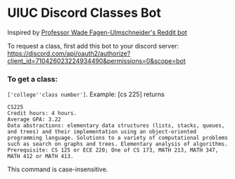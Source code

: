 # UIUC Discord Classes Bot
Inspired by [Professor Wade Fagen-Ulmschneider's Reddit bot](https://github.com/illinois/reddit-uiuc-bot/blob/master/process_reddit_post.py)

To request a class, first add this bot to your discord server:
https://discord.com/api/oauth2/authorize?client_id=710426023224934490&permissions=0&scope=bot

### To get a class: 
`['college''class number']`. 
Example: [cs 225] returns 
```
CS225
Credit hours: 4 hours.
Average GPA: 3.22
Data abstractions: elementary data structures (lists, stacks, queues, and trees) and their implementation using an object-oriented programming language. Solutions to a variety of computational problems such as search on graphs and trees. Elementary analysis of algorithms. Prerequisite: CS 125 or ECE 220; One of CS 173, MATH 213, MATH 347, MATH 412 or MATH 413.
```

This command is case-insensitive.